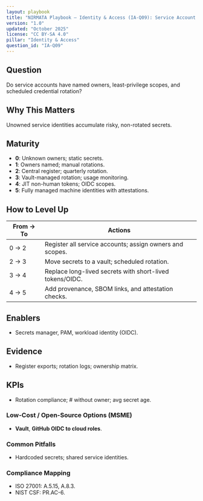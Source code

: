 ```yaml
---
layout: playbook
title: "NIRMATA Playbook — Identity & Access (IA-Q09): Service Account Ownership & Rotation"
version: "1.0"
updated: "October 2025"
license: "CC BY-SA 4.0"
pillar: "Identity & Access"
question_id: "IA-Q09"
---
```


## Question
Do service accounts have named owners, least-privilege scopes, and scheduled credential rotation?

## Why This Matters
Unowned service identities accumulate risky, non-rotated secrets.

## Maturity
- **0**: Unknown owners; static secrets.  
- **1**: Owners named; manual rotations.  
- **2**: Central register; quarterly rotation.  
- **3**: Vault-managed rotation; usage monitoring.  
- **4**: JIT non-human tokens; OIDC scopes.  
- **5**: Fully managed machine identities with attestations.

## How to Level Up
| From → To | Actions |
|---|---|
|0 → 2| Register all service accounts; assign owners and scopes.|
|2 → 3| Move secrets to a vault; scheduled rotation.|
|3 → 4| Replace long-lived secrets with short-lived tokens/OIDC.|
|4 → 5| Add provenance, SBOM links, and attestation checks.|

## Enablers
- Secrets manager, PAM, workload identity (OIDC).

## Evidence
- Register exports; rotation logs; ownership matrix.

## KPIs
- Rotation compliance; # without owner; avg secret age.

### Low-Cost / Open-Source Options (MSME)
- **Vault**, **GitHub OIDC to cloud roles**.

### Common Pitfalls
- Hardcoded secrets; shared service identities.

### Compliance Mapping
- ISO 27001: A.5.15, A.8.3.  
- NIST CSF: PR.AC-6.

